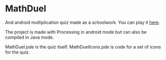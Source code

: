 # MathDuel
And android multiplication quiz made as a schoolwork. You can play it [here](https://www.openprocessing.org/sketch/632883).

The project is made with Processing in android mode but can also be compiled in Java mode.

MathDuel.pde is the quiz itself.
MathDuelIcons.pde is code for a set of icons for the quiz.
